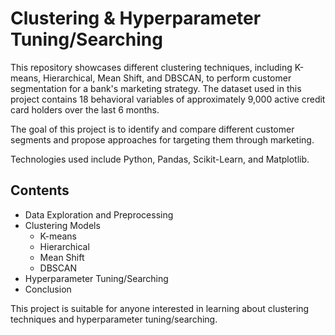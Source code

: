# Clustering & Hyperparameter Tuning/Searching

This repository showcases different clustering techniques, including K-means, Hierarchical, Mean Shift, and DBSCAN, to perform customer segmentation for a bank's marketing strategy. The dataset used in this project contains 18 behavioral variables of approximately 9,000 active credit card holders over the last 6 months.

The goal of this project is to identify and compare different customer segments and propose approaches for targeting them through marketing.

Technologies used include Python, Pandas, Scikit-Learn, and Matplotlib.

## Contents

- Data Exploration and Preprocessing
- Clustering Models
  - K-means
  - Hierarchical
  - Mean Shift
  - DBSCAN
- Hyperparameter Tuning/Searching
- Conclusion

This project is suitable for anyone interested in learning about clustering techniques and hyperparameter tuning/searching.

